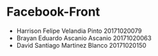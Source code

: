 # Facebook-Front

* Harrison Felipe Velandia Pinto 20171020079
* Brayan Eduardo Ascanio Ascanio 20171020063
* David Santiago Martinez Blanco 20171020150
